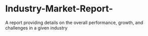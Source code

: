 # Industry-Market-Report-
A report providing details on the overall performance, growth, and challenges in a given industry
